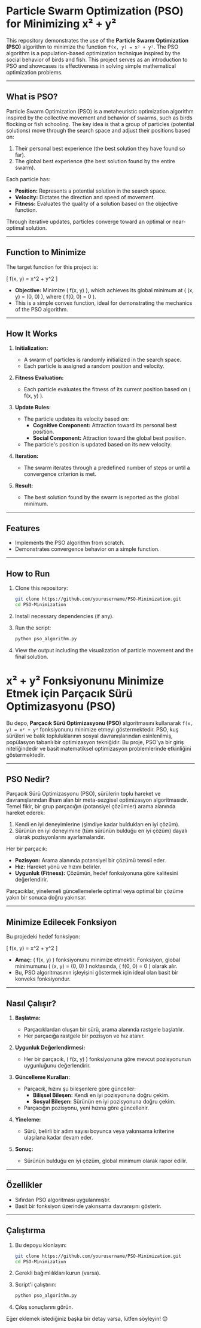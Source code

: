 # Particle Swarm Optimization (PSO) for Minimizing x² + y²

This repository demonstrates the use of the **Particle Swarm Optimization (PSO)** algorithm to minimize the function `f(x, y) = x² + y²`. The PSO algorithm is a population-based optimization technique inspired by the social behavior of birds and fish. This project serves as an introduction to PSO and showcases its effectiveness in solving simple mathematical optimization problems.

---

## What is PSO?

Particle Swarm Optimization (PSO) is a metaheuristic optimization algorithm inspired by the collective movement and behavior of swarms, such as birds flocking or fish schooling. The key idea is that a group of particles (potential solutions) move through the search space and adjust their positions based on:

1. Their personal best experience (the best solution they have found so far).
2. The global best experience (the best solution found by the entire swarm).

Each particle has:
- **Position:** Represents a potential solution in the search space.
- **Velocity:** Dictates the direction and speed of movement.
- **Fitness:** Evaluates the quality of a solution based on the objective function.

Through iterative updates, particles converge toward an optimal or near-optimal solution.

---

## Function to Minimize

The target function for this project is:

\[
f(x, y) = x^2 + y^2
\]

- **Objective:** Minimize \( f(x, y) \), which achieves its global minimum at \( (x, y) = (0, 0) \), where \( f(0, 0) = 0 \).
- This is a simple convex function, ideal for demonstrating the mechanics of the PSO algorithm.

---

## How It Works

1. **Initialization:**
   - A swarm of particles is randomly initialized in the search space.
   - Each particle is assigned a random position and velocity.

2. **Fitness Evaluation:**
   - Each particle evaluates the fitness of its current position based on \( f(x, y) \).

3. **Update Rules:**
   - The particle updates its velocity based on:
     - **Cognitive Component:** Attraction toward its personal best position.
     - **Social Component:** Attraction toward the global best position.
   - The particle's position is updated based on its new velocity.

4. **Iteration:**
   - The swarm iterates through a predefined number of steps or until a convergence criterion is met.

5. **Result:**
   - The best solution found by the swarm is reported as the global minimum.

---

## Features

- Implements the PSO algorithm from scratch.
- Demonstrates convergence behavior on a simple function.

---

## How to Run

1. Clone this repository:
   ```bash
   git clone https://github.com/yourusername/PSO-Minimization.git
   cd PSO-Minimization

2. Install necessary dependencies (if any).

3. Run the script:
   ```bash
   python pso_algorithm.py

4. View the output including the visualization of particle movement and the final solution.

# x² + y² Fonksiyonunu Minimize Etmek için Parçacık Sürü Optimizasyonu (PSO)

Bu depo, **Parçacık Sürü Optimizasyonu (PSO)** algoritmasını kullanarak `f(x, y) = x² + y²` fonksiyonunu minimize etmeyi göstermektedir. PSO, kuş sürüleri ve balık topluluklarının sosyal davranışlarından esinlenilmiş, popülasyon tabanlı bir optimizasyon tekniğidir. Bu proje, PSO'ya bir giriş niteliğindedir ve basit matematiksel optimizasyon problemlerinde etkinliğini göstermektedir.

---

## PSO Nedir?

Parçacık Sürü Optimizasyonu (PSO), sürülerin toplu hareket ve davranışlarından ilham alan bir meta-sezgisel optimizasyon algoritmasıdır. Temel fikir, bir grup parçacığın (potansiyel çözümler) arama alanında hareket ederek:

1. Kendi en iyi deneyimlerine (şimdiye kadar buldukları en iyi çözüm).
2. Sürünün en iyi deneyimine (tüm sürünün bulduğu en iyi çözüm) dayalı olarak pozisyonlarını ayarlamalarıdır.

Her bir parçacık:
- **Pozisyon:** Arama alanında potansiyel bir çözümü temsil eder.
- **Hız:** Hareket yönü ve hızını belirler.
- **Uygunluk (Fitness):** Çözümün, hedef fonksiyonuna göre kalitesini değerlendirir.

Parçacıklar, yinelemeli güncellemelerle optimal veya optimal bir çözüme yakın bir sonuca doğru yakınsar.

---

## Minimize Edilecek Fonksiyon

Bu projedeki hedef fonksiyon:

\[
f(x, y) = x^2 + y^2
\]

- **Amaç:** \( f(x, y) \) fonksiyonunu minimize etmektir. Fonksiyon, global minimumunu \( (x, y) = (0, 0) \) noktasında, \( f(0, 0) = 0 \) olarak alır.
- Bu, PSO algoritmasının işleyişini göstermek için ideal olan basit bir konveks fonksiyondur.

---

## Nasıl Çalışır?

1. **Başlatma:**
   - Parçacıklardan oluşan bir sürü, arama alanında rastgele başlatılır.
   - Her parçacığa rastgele bir pozisyon ve hız atanır.

2. **Uygunluk Değerlendirmesi:**
   - Her bir parçacık, \( f(x, y) \) fonksiyonuna göre mevcut pozisyonunun uygunluğunu değerlendirir.

3. **Güncelleme Kuralları:**
   - Parçacık, hızını şu bileşenlere göre günceller:
     - **Bilişsel Bileşen:** Kendi en iyi pozisyonuna doğru çekim.
     - **Sosyal Bileşen:** Sürünün en iyi pozisyonuna doğru çekim.
   - Parçacığın pozisyonu, yeni hızına göre güncellenir.

4. **Yineleme:**
   - Sürü, belirli bir adım sayısı boyunca veya yakınsama kriterine ulaşılana kadar devam eder.

5. **Sonuç:**
   - Sürünün bulduğu en iyi çözüm, global minimum olarak rapor edilir.

---

## Özellikler

- Sıfırdan PSO algoritması uygulanmıştır.
- Basit bir fonksiyon üzerinde yakınsama davranışını gösterir.

---

## Çalıştırma

1. Bu depoyu klonlayın:
   ```bash
   git clone https://github.com/yourusername/PSO-Minimization.git
   cd PSO-Minimization

2. Gerekli bağımlılıkları kurun (varsa).

3. Script'i çalıştırın:
   ```bash
   python pso_algorithm.py

4. Çıkış sonuçlarını görün.


Eğer eklemek istediğiniz başka bir detay varsa, lütfen söyleyin! 😊
